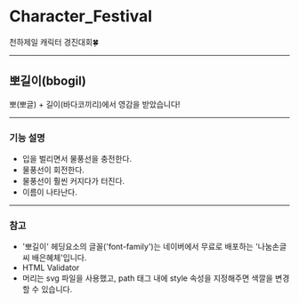 # Character_Festival
천하제일 캐릭터 경진대회🍀
- - -
## 뽀길이(bbogil)
뽀(뽀글) + 길이(바다코끼리)에서 영감을 받았습니다!
- - -
### 기능 설명
* 입을 벌리면서 물풍선을 충전한다.
* 물풍선이 회전한다.
* 물풍선이 훨씬 커지다가 터진다.
* 이름이 나타난다.
- - -
### 참고
* '뽀길이' 헤딩요소의 글꼴('font-family')는 네이버에서 무료로 배포하는 '나눔손글씨 배은혜체'입니다.
* HTML Validator
* 머리는 svg 파일을 사용했고, path 태그 내에 style 속성을 지정해주면 색깔을 변경할 수 있습니다.